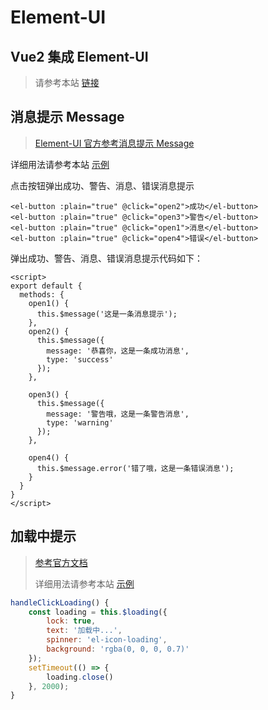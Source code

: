 # Element-UI



## Vue2 集成 Element-UI

>请参考本站 <a href="/vue/集成element-ui.html" target="_blank">链接</a>



## 消息提示 Message

>[Element-UI 官方参考消息提示 Message](https://element.eleme.cn/#/zh-CN/component/message)

详细用法请参考本站 [示例](https://gitee.com/dexterleslie/demonstration/tree/master/front-end/demo-element-ui/demo-element-ui-message)

点击按钮弹出成功、警告、消息、错误消息提示

```vue
<el-button :plain="true" @click="open2">成功</el-button>
<el-button :plain="true" @click="open3">警告</el-button>
<el-button :plain="true" @click="open1">消息</el-button>
<el-button :plain="true" @click="open4">错误</el-button>
```

弹出成功、警告、消息、错误消息提示代码如下：

```vue
<script>
export default {
  methods: {
    open1() {
      this.$message('这是一条消息提示');
    },
    open2() {
      this.$message({
        message: '恭喜你，这是一条成功消息',
        type: 'success'
      });
    },

    open3() {
      this.$message({
        message: '警告哦，这是一条警告消息',
        type: 'warning'
      });
    },

    open4() {
      this.$message.error('错了哦，这是一条错误消息');
    }
  }
}
</script>
```



## 加载中提示

>[参考官方文档](https://element.eleme.cn/#/zh-CN/component/loading)
>
>详细用法请参考本站 [示例](https://gitee.com/dexterleslie/demonstration/tree/main/front-end/demo-element-ui/element-ui-loading)

```javascript
handleClickLoading() {
    const loading = this.$loading({
        lock: true,
        text: '加载中...',
        spinner: 'el-icon-loading',
        background: 'rgba(0, 0, 0, 0.7)'
    });
    setTimeout(() => {
        loading.close()
    }, 2000);
}
```

